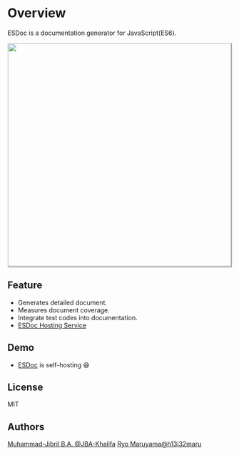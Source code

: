# Overview

ESDoc is a documentation generator for JavaScript(ES6).

<img class="screen-shot" src="https://esdoc.org/image/top.png" width="500px" style="max-width: 500px; border: 1px solid rgba(0,0,0,0.1); box-shadow: 1px 1px 1px rgba(0,0,0,0.5);">

## Feature
- Generates detailed document.
- Measures document coverage.
- Integrate test codes into documentation.
- [ESDoc Hosting Service](https://doc.esdoc.org)

## Demo
- [ESDoc](https://esdoc.org/esdocs) is self-hosting &#x1F604;

## License
MIT

## Authors
[Muhammad-Jibril B.A. @JBA-Khalifa](https://github.com/JBA-Khalifa)
[Ryo Maruyama@h13i32maru](https://github.com/h13i32maru)
